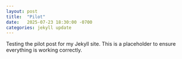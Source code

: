 ```yaml
---
layout: post
title:  "Pilot"
date:   2025-07-23 18:30:00 -0700
categories: jekyll update
---
```


Testing the pilot post for my Jekyll site. This is a placeholder to ensure everything is working correctly.